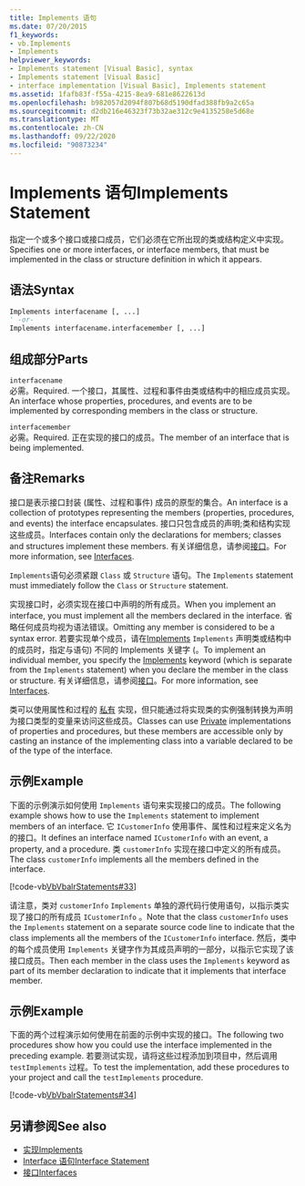 ```yaml
---
title: Implements 语句
ms.date: 07/20/2015
f1_keywords:
- vb.Implements
- Implements
helpviewer_keywords:
- Implements statement [Visual Basic], syntax
- Implements statement [Visual Basic]
- interface implementation [Visual Basic], Implements statement
ms.assetid: 1fafb83f-f55a-4215-8ea9-681e8622613d
ms.openlocfilehash: b982057d2094f807b68d5190dfad388fb9a2c65a
ms.sourcegitcommit: d2db216e46323f73b32ae312c9e4135258e5d68e
ms.translationtype: MT
ms.contentlocale: zh-CN
ms.lasthandoff: 09/22/2020
ms.locfileid: "90873234"
---
```

# <a name="implements-statement"></a><span data-ttu-id="8031d-102">Implements 语句</span><span class="sxs-lookup"><span data-stu-id="8031d-102">Implements Statement</span></span>

<span data-ttu-id="8031d-103">指定一个或多个接口或接口成员，它们必须在它所出现的类或结构定义中实现。</span><span class="sxs-lookup"><span data-stu-id="8031d-103">Specifies one or more interfaces, or interface members, that must be implemented in the class or structure definition in which it appears.</span></span>  
  
## <a name="syntax"></a><span data-ttu-id="8031d-104">语法</span><span class="sxs-lookup"><span data-stu-id="8031d-104">Syntax</span></span>  
  
```vb  
Implements interfacename [, ...]  
' -or-  
Implements interfacename.interfacemember [, ...]  
```  
  
## <a name="parts"></a><span data-ttu-id="8031d-105">组成部分</span><span class="sxs-lookup"><span data-stu-id="8031d-105">Parts</span></span>  

 `interfacename`  
 <span data-ttu-id="8031d-106">必需。</span><span class="sxs-lookup"><span data-stu-id="8031d-106">Required.</span></span> <span data-ttu-id="8031d-107">一个接口，其属性、过程和事件由类或结构中的相应成员实现。</span><span class="sxs-lookup"><span data-stu-id="8031d-107">An interface whose properties, procedures, and events are to be implemented by corresponding members in the class or structure.</span></span>  
  
 `interfacemember`  
 <span data-ttu-id="8031d-108">必需。</span><span class="sxs-lookup"><span data-stu-id="8031d-108">Required.</span></span> <span data-ttu-id="8031d-109">正在实现的接口的成员。</span><span class="sxs-lookup"><span data-stu-id="8031d-109">The member of an interface that is being implemented.</span></span>  
  
## <a name="remarks"></a><span data-ttu-id="8031d-110">备注</span><span class="sxs-lookup"><span data-stu-id="8031d-110">Remarks</span></span>  

 <span data-ttu-id="8031d-111">接口是表示接口封装 (属性、过程和事件) 成员的原型的集合。</span><span class="sxs-lookup"><span data-stu-id="8031d-111">An interface is a collection of prototypes representing the members (properties, procedures, and events) the interface encapsulates.</span></span> <span data-ttu-id="8031d-112">接口只包含成员的声明;类和结构实现这些成员。</span><span class="sxs-lookup"><span data-stu-id="8031d-112">Interfaces contain only the declarations for members; classes and structures implement these members.</span></span> <span data-ttu-id="8031d-113">有关详细信息，请参阅[接口](../../programming-guide/language-features/interfaces/index.md)。</span><span class="sxs-lookup"><span data-stu-id="8031d-113">For more information, see [Interfaces](../../programming-guide/language-features/interfaces/index.md).</span></span>  
  
 <span data-ttu-id="8031d-114">`Implements`语句必须紧跟 `Class` 或 `Structure` 语句。</span><span class="sxs-lookup"><span data-stu-id="8031d-114">The `Implements` statement must immediately follow the `Class` or `Structure` statement.</span></span>  
  
 <span data-ttu-id="8031d-115">实现接口时，必须实现在接口中声明的所有成员。</span><span class="sxs-lookup"><span data-stu-id="8031d-115">When you implement an interface, you must implement all the members declared in the interface.</span></span> <span data-ttu-id="8031d-116">省略任何成员均视为语法错误。</span><span class="sxs-lookup"><span data-stu-id="8031d-116">Omitting any member is considered to be a syntax error.</span></span> <span data-ttu-id="8031d-117">若要实现单个成员，请在[Implements](implements-clause.md) `Implements` 声明类或结构中的成员时，指定与语句) 不同的 Implements 关键字 (。</span><span class="sxs-lookup"><span data-stu-id="8031d-117">To implement an individual member, you specify the [Implements](implements-clause.md) keyword (which is separate from the `Implements` statement) when you declare the member in the class or structure.</span></span> <span data-ttu-id="8031d-118">有关详细信息，请参阅[接口](../../programming-guide/language-features/interfaces/index.md)。</span><span class="sxs-lookup"><span data-stu-id="8031d-118">For more information, see [Interfaces](../../programming-guide/language-features/interfaces/index.md).</span></span>  
  
 <span data-ttu-id="8031d-119">类可以使用属性和过程的 [私有](../modifiers/private.md) 实现，但只能通过将实现类的实例强制转换为声明为接口类型的变量来访问这些成员。</span><span class="sxs-lookup"><span data-stu-id="8031d-119">Classes can use [Private](../modifiers/private.md) implementations of properties and procedures, but these members are accessible only by casting an instance of the implementing class into a variable declared to be of the type of the interface.</span></span>  
  
## <a name="example"></a><span data-ttu-id="8031d-120">示例</span><span class="sxs-lookup"><span data-stu-id="8031d-120">Example</span></span>  

 <span data-ttu-id="8031d-121">下面的示例演示如何使用 `Implements` 语句来实现接口的成员。</span><span class="sxs-lookup"><span data-stu-id="8031d-121">The following example shows how to use the `Implements` statement to implement members of an interface.</span></span> <span data-ttu-id="8031d-122">它 `ICustomerInfo` 使用事件、属性和过程来定义名为的接口。</span><span class="sxs-lookup"><span data-stu-id="8031d-122">It defines an interface named `ICustomerInfo` with an event, a property, and a procedure.</span></span> <span data-ttu-id="8031d-123">类 `customerInfo` 实现在接口中定义的所有成员。</span><span class="sxs-lookup"><span data-stu-id="8031d-123">The class `customerInfo` implements all the members defined in the interface.</span></span>  
  
 [!code-vb[VbVbalrStatements#33](~/samples/snippets/visualbasic/VS_Snippets_VBCSharp/VbVbalrStatements/VB/Class1.vb#33)]  
  
 <span data-ttu-id="8031d-124">请注意，类对 `customerInfo` `Implements` 单独的源代码行使用语句，以指示类实现了接口的所有成员 `ICustomerInfo` 。</span><span class="sxs-lookup"><span data-stu-id="8031d-124">Note that the class `customerInfo` uses the `Implements` statement on a separate source code line to indicate that the class implements all the members of the `ICustomerInfo` interface.</span></span> <span data-ttu-id="8031d-125">然后，类中的每个成员使用 `Implements` 关键字作为其成员声明的一部分，以指示它实现了该接口成员。</span><span class="sxs-lookup"><span data-stu-id="8031d-125">Then each member in the class uses the `Implements` keyword as part of its member declaration to indicate that it implements that interface member.</span></span>  
  
## <a name="example"></a><span data-ttu-id="8031d-126">示例</span><span class="sxs-lookup"><span data-stu-id="8031d-126">Example</span></span>  

 <span data-ttu-id="8031d-127">下面的两个过程演示如何使用在前面的示例中实现的接口。</span><span class="sxs-lookup"><span data-stu-id="8031d-127">The following two procedures show how you could use the interface implemented in the preceding example.</span></span> <span data-ttu-id="8031d-128">若要测试实现，请将这些过程添加到项目中，然后调用 `testImplements` 过程。</span><span class="sxs-lookup"><span data-stu-id="8031d-128">To test the implementation, add these procedures to your project and call the `testImplements` procedure.</span></span>  
  
 [!code-vb[VbVbalrStatements#34](~/samples/snippets/visualbasic/VS_Snippets_VBCSharp/VbVbalrStatements/VB/Class1.vb#34)]  
  
## <a name="see-also"></a><span data-ttu-id="8031d-129">另请参阅</span><span class="sxs-lookup"><span data-stu-id="8031d-129">See also</span></span>

- [<span data-ttu-id="8031d-130">实现</span><span class="sxs-lookup"><span data-stu-id="8031d-130">Implements</span></span>](implements-clause.md)
- [<span data-ttu-id="8031d-131">Interface 语句</span><span class="sxs-lookup"><span data-stu-id="8031d-131">Interface Statement</span></span>](interface-statement.md)
- [<span data-ttu-id="8031d-132">接口</span><span class="sxs-lookup"><span data-stu-id="8031d-132">Interfaces</span></span>](../../programming-guide/language-features/interfaces/index.md)
